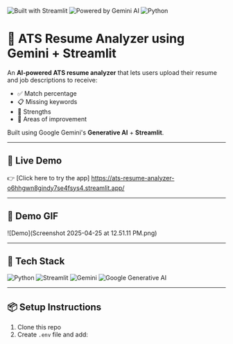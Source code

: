 ![Built with Streamlit](https://img.shields.io/badge/Built%20with-Streamlit-ff4b4b?logo=streamlit)
![Powered by Gemini AI](https://img.shields.io/badge/Powered%20by-Gemini%20Pro-blueviolet?logo=google)
![Python](https://img.shields.io/badge/Python-3.10+-blue?logo=python)

# 📄 ATS Resume Analyzer using Gemini + Streamlit

An **AI-powered ATS resume analyzer** that lets users upload their resume and job descriptions to receive:
- ✅ Match percentage
- 📋 Missing keywords
- 💪 Strengths
- 🔧 Areas of improvement

Built using Google Gemini's **Generative AI** + **Streamlit**.

---

## 🚀 Live Demo

👉 [Click here to try the app] https://ats-resume-analyzer-o6hhgwn8gindy7se4fsys4.streamlit.app/

---

## 📸 Demo GIF

![Demo](Screenshot 2025-04-25 at 12.51.11 PM.png)

---

## 🧰 Tech Stack

![Python](https://img.shields.io/badge/Python-3776AB?style=for-the-badge&logo=python&logoColor=white)
![Streamlit](https://img.shields.io/badge/Streamlit-FF4B4B?style=for-the-badge&logo=streamlit&logoColor=white)
![Gemini](https://img.shields.io/badge/Gemini-API-blue?style=for-the-badge)
![Google Generative AI](https://img.shields.io/badge/Google%20Generative%20AI-4285F4?style=for-the-badge&logo=google&logoColor=white)

---

## 📦 Setup Instructions

1. Clone this repo  
2. Create `.env` file and add:
